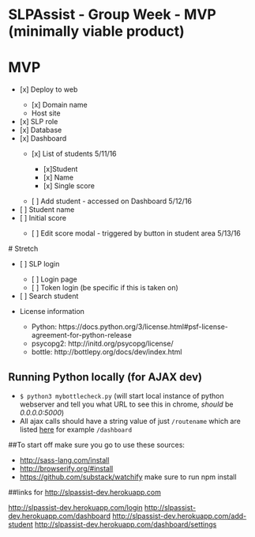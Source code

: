 # SLPAssist - Group Week - MVP (minimally viable product)
# MVP
<ul>
  <li>[x] Deploy to web</li>
    <ul>
      <li>[x] Domain name</li>
      <li>Host site</li>
    </ul>
  <li>[x] SLP role</li>
  <li>[x] Database</li>
  <li>[x] Dashboard</li>
    <ul>
      <li>[x] List of students 5/11/16</li>
        <ul>
          <li>[x]Student</li>
          <li>[x] Name</li>
          <li>[x] Single score</li>
        </ul>
  </ul>
    <ul>
      <li>[ ] Add student  - accessed on Dashboard 5/12/16</li>
    </ul>
  <li>[ ] Student name</li>
  <li>[ ] Initial score</li>
    <ul>
      <li>[ ] Edit score modal - triggered by button in student area 5/13/16</li>
    </ul>
</ul>
# Stretch
<ul>
  <li>[ ] SLP login</li>
    <ul>
      <li>[ ] Login page</li>
      <li>[ ] Token login (be specific if this is taken on)</li>
    </ul>
  <li>[ ] Search student</li>
</ul>

<ul>
  <li> License information</li>
    <ul>
      <li> Python: https://docs.python.org/3/license.html#psf-license-agreement-for-python-release</li>
      <li> psycopg2: http://initd.org/psycopg/license/</li>
      <li> bottle: http://bottlepy.org/docs/dev/index.html</li>
    </ul>
</ul>



## Running Python locally (for AJAX dev)
- `$ python3 mybottlecheck.py` (will start local instance of python webserver and tell you what URL to see this in chrome, _should_ be *0.0.0.0:5000*)
- All ajax calls should have a string value of just `/routename` which are listed [here](https://github.com/tiy-sat/SLPAssist/blob/master/mybottlecheck.py#L7) for example `/dashboard`

##To start off  make sure you go to use these sources:
- http://sass-lang.com/install
- http://browserify.org/#install
- https://github.com/substack/watchify make sure to run npm install

##links for http://slpassist-dev.herokuapp.com

http://slpassist-dev.herokuapp.com/login
http://slpassist-dev.herokuapp.com/dashboard
http://slpassist-dev.herokuapp.com/add-student
http://slpassist-dev.herokuapp.com/dashboard/settings

